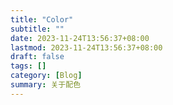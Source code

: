 ```yaml
---
title: "Color"
subtitle: ""
date: 2023-11-24T13:56:37+08:00
lastmod: 2023-11-24T13:56:37+08:00
draft: false
tags: []
category: [Blog]
summary: 关于配色
---
```

